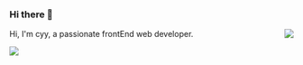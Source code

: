### Hi there 👋
<img align="right" src="https://github-readme-stats.vercel.app/api?username=cyyjs&show_icons=true&hide_title=true&theme=radical" />

Hi, I'm cyy, a passionate  frontEnd web developer.

<img src="https://github-readme-stats.vercel.app/api/top-langs/?username=cyyjs&layout=compact&theme=radical" />

